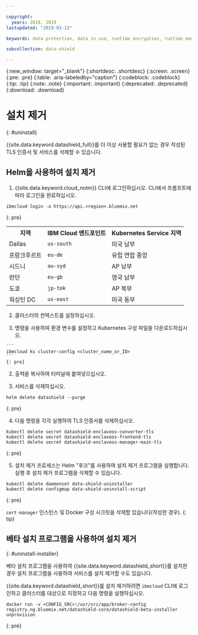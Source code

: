 ```yaml
---

copyright:
  years: 2018, 2019
lastupdated: "2019-03-13"

keywords: data protection, data in use, runtime encryption, runtime memory encryption, encrypted memory, intel sgx, software guard extensions, fortanix runtime encryption

subcollection: data-shield

---
```


{:new_window: target="_blank"}
{:shortdesc: .shortdesc}
{:screen: .screen}
{:pre: .pre}
{:table: .aria-labeledby="caption"}
{:codeblock: .codeblock}
{:tip: .tip}
{:note: .note}
{:important: .important}
{:deprecated: .deprecated}
{:download: .download}

# 설치 제거
{: #uninstall}

{{site.data.keyword.datashield_full}}를 더 이상 사용할 필요가 없는 경우 작성된 TLS 인증서 및 서비스를 삭제할 수 있습니다.


## Helm을 사용하여 설치 제거

1. {{site.data.keyword.cloud_notm}} CLI에 로그인하십시오. CLI에서 프롬프트에 따라 로그인을 완료하십시오.

  ```
  ibmcloud login -a https://api.<region>.bluemix.net
  ```
  {: pre}

  <table>
    <tr>
      <th>지역</th>
      <th>IBM Cloud 엔드포인트</th>
      <th>Kubernetes Service 지역</th>
    </tr>
    <tr>
      <td>Dallas</td>
      <td><code>us-south</code></td>
      <td>미국 남부</td>
    </tr>
    <tr>
      <td>프랑크푸르트</td>
      <td><code>eu-de</code></td>
      <td>유럽 연합 중앙</td>
    </tr>
    <tr>
      <td>시드니</td>
      <td><code>au-syd</code></td>
      <td>AP 남부</td>
    </tr>
    <tr>
      <td>런던</td>
      <td><code>eu-gb</code></td>
      <td>영국 남부</td>
    </tr>
    <tr>
      <td>도쿄</td>
      <td><code>jp-tok</code></td>
      <td>AP 북부</td>
    </tr>
    <tr>
      <td>워싱턴 DC</td>
      <td><code>us-east</code></td>
      <td>미국 동부</td>
    </tr>
  </table>

2. 클러스터의 컨텍스트를 설정하십시오.

  1. 명령을 사용하여 환경 변수를 설정하고 Kubernetes 구성 파일을 다운로드하십시오.

    ```
    ibmcloud ks cluster-config <cluster_name_or_ID>
    ```
    {: pre}

  2. 출력을 복사하여 터미널에 붙여넣으십시오.

3. 서비스를 삭제하십시오.

  ```
  helm delete datashield --purge
  ```
  {: pre}

4. 다음 명령을 각각 실행하여 TLS 인증서를 삭제하십시오.

  ```
  kubectl delete secret datashield-enclaveos-converter-tls
  kubectl delete secret datashield-enclaveos-frontend-tls
  kubectl delete secret datashield-enclaveos-manager-main-tls
  ```
  {: pre}

5. 설치 제거 프로세스는 Helm "후크"를 사용하여 설치 제거 프로그램을 실행합니다. 실행 후 설치 제거 프로그램을 삭제할 수 있습니다.

  ```
  kubectl delete daemonset data-shield-uninstaller
  kubectl delete configmap data-shield-uninstall-script
  ```
  {: pre}

`cert-manager` 인스턴스 및 Docker 구성 시크릿을 삭제할 있습니다(작성한 경우).
{: tip}



## 베타 설치 프로그램을 사용하여 설치 제거
{: #uninstall-installer}

베타 설치 프로그램을 사용하여 {{site.data.keyword.datashield_short}}를 설치한 경우 설치 프로그램을 사용하여 서비스를 설치 제거할 수도 있습니다.

{{site.data.keyword.datashield_short}}를 설치 제거하려면 `ibmcloud` CLI에 로그인하고 클러스터를 대상으로 지정하고 다음 명령을 실행하십시오.

  ```
  docker run -v <CONFIG_SRC>:/usr/src/app/broker-config registry.ng.bluemix.net/datashield-core/datashield-beta-installer unprovision
  ```
  {: pre}

